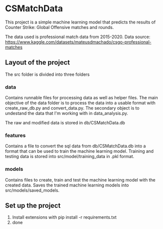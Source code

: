 # CSMatchData
This project is a simple machine learning model that predicts the results of Counter Strike: Global Offensive matches and rounds. 

The data used is professional match data from 2015-2020. Data source:
https://www.kaggle.com/datasets/mateusdmachado/csgo-professional-matches

## Layout of the project
The src folder is divided into three folders

### data
Contains runnable files for processing data as well as helper files. The main objective of the data folder is to process the data into a usable format with create_raw_db.py and convert_data.py. The secondary object is to undestand the data that I'm working with in data_analysis.py.

The raw and modified data is stored in db/CSMatchData.db

### features
Contains a file to convert the sql data from db/CSMatchData.db into a format that can be used to train the machine learning model. Training and testing data is stored into src/model/training_data in .pkl format. 

### models
Contains files to create, train and test the machine learning model with the created data. Saves the trained machine learning models into src/models/saved_models. 

## Set up the project
1. Install extensions with pip install -r requirements.txt
2. done
